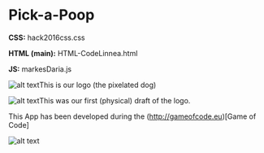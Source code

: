# Pick-a-Poop

**CSS:** hack2016css.css

**HTML (main):** HTML-CodeLinnea.html

**JS:** markesDaria.js

![alt text](https://raw.githubusercontent.com/Pick-a-Poop/Pick-a-poop/master/dog_logo_computer_beta_360.png "Pick a Poop Logo")This is our logo (the pixelated dog)

![alt text](https://raw.githubusercontent.com/Pick-a-Poop/Pick-a-poop/master/presentation/pics/dog_logo.jpeg "Pick a Poop - Initial template")This was our first (physical) draft of the logo.

This App has been developed during the (http://gameofcode.eu)[Game of Code]

![alt text](https://raw.githubusercontent.com/Pick-a-Poop/Pick-a-poop/master/presentation/pics/GameOfCodeLogo.png "Game of Code Logo")